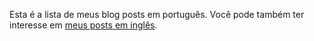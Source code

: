 Esta é a lista de meus blog posts em português.  Você pode também ter interesse em [meus posts em inglês](../../posts).